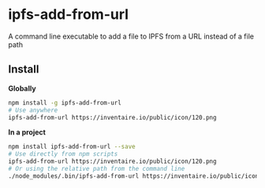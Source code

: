 # ipfs-add-from-url
A command line executable to add a file to IPFS from a URL instead of a file path

## Install
**Globally**
```sh
npm install -g ipfs-add-from-url
# Use anywhere
ipfs-add-from-url https://inventaire.io/public/icon/120.png
```

**In a project**
```sh
npm install ipfs-add-from-url --save
# Use directly from npm scripts
ipfs-add-from-url https://inventaire.io/public/icon/120.png
# Or using the relative path from the command line
./node_modules/.bin/ipfs-add-from-url https://inventaire.io/public/icon/120.png
```
